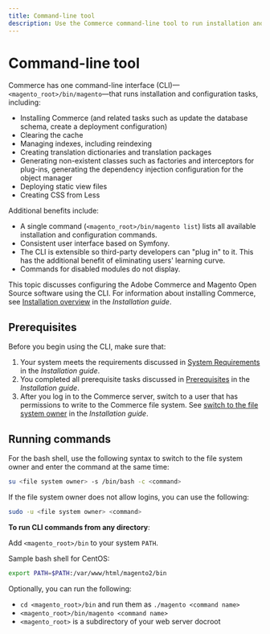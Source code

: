 ```yaml
---
title: Command-line tool
description: Use the Commerce command-line tool to run installation and configuration tasks.
---
```


# Command-line tool

Commerce has one command-line interface (CLI)—`<magento_root>/bin/magento`—that runs installation and configuration tasks, including:

- Installing Commerce (and related tasks such as update the database schema, create a deployment configuration)
- Clearing the cache
- Managing indexes, including reindexing
- Creating translation dictionaries and translation packages
- Generating non-existent classes such as factories and interceptors for plug-ins, generating the dependency injection configuration for the object manager
- Deploying static view files
- Creating CSS from Less

Additional benefits include:

- A single command (`<magento_root>/bin/magento list`) lists all available installation and configuration commands.
- Consistent user interface based on Symfony.
- The CLI is extensible so third-party developers can "plug in" to it. This has the additional benefit of eliminating users' learning curve.
- Commands for disabled modules do not display.

This topic discusses configuring the Adobe Commerce and Magento Open Source software using the CLI. For information about installing Commerce, see [Installation overview](https://devdocs.magento.com/guides/2.4/install-gde/bk-install-guide.html) in the _Installation guide_.

## Prerequisites

Before you begin using the CLI, make sure that:

1. Your system meets the requirements discussed in [System Requirements](https://devdocs.magento.com/guides/v2.4/install-gde/system-requirements.html) in the _Installation guide_.
1. You completed all prerequisite tasks discussed in [Prerequisites](https://devdocs.magento.com/guides/v2.4/install-gde/prereq/prereq-overview.html) in the _Installation guide_.
1. After you log in to the Commerce server, switch to a user that has permissions to write to the Commerce file system. See [switch to the file system owner](https://devdocs.magento.com/guides/v2.4/install-gde/prereq/file-sys-perms-over.html) in the _Installation guide_.

## Running commands

For the bash shell, use the following syntax to switch to the file system owner and enter the command at the same time:

```bash
su <file system owner> -s /bin/bash -c <command>
```

If the file system owner does not allow logins, you can use the following:

```bash
sudo -u <file system owner> <command>
```

**To run CLI commands from any directory**:

Add `<magento_root>/bin` to your system `PATH`.

Sample bash shell for CentOS:

```bash
export PATH=$PATH:/var/www/html/magento2/bin
```

Optionally, you can run the following:

- `cd <magento_root>/bin` and run them as `./magento <command name>`
- `<magento_root>/bin/magento <command name>`
- `<magento_root>` is a subdirectory of your web server docroot
